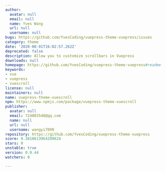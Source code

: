 ```yaml
---
author:
  avatar: null
  email: null
  name: Yves Wang
  url: null
  username: null
bugs: https://github.com/YvesCoding/vuepress-theme-vuepress/issues
category: theme
date: '2020-08-01T16:02:57.262Z'
deprecated: false
description: Allow you to customize scrollbars in Vuepress
downloads: null
homepage: https://github.com/YvesCoding/vuepress-theme-vuepress#readme
keywords:
- vue
- vuepress
- vuescroll
license: null
maintainers: null
name: vuepress-theme-vuescroll
npm: https://www.npmjs.com/package/vuepress-theme-vuescroll
publisher:
  avatar: null
  email: 724003548@qq.com
  name: null
  url: null
  username: wangyi7099
repository: https://github.com/YvesCoding/vuepress-theme-vuepress
score: 0.3818613964289624
stars: 0
unstable: true
version: 0.0.44
watchers: 0

---
```



